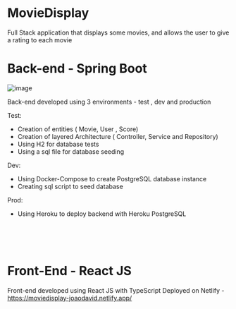# MovieDisplay


Full Stack application that displays some movies, and allows the user to give a rating to each movie

<h1>Back-end - Spring Boot</h1>

![image](https://user-images.githubusercontent.com/49655819/158075163-332419aa-d41f-4935-bc51-55176bf1aa1e.png)

Back-end developed using 3 environments - test , dev and production

Test:

<ul>
  <li> Creation of entities ( Movie, User , Score)</li>
  <li> Creation of layered Architecture ( Controller, Service and Repository)</li>
  <li> Using H2 for database tests </li>
  <li> Using a sql file for database seeding</li>
</ul>

Dev:

<ul>
  <li> Using Docker-Compose to create PostgreSQL database instance</li>
  <li> Creating sql script to seed database</li>
</ul>

Prod:

<ul>
  <li>Using Heroku to deploy backend with Heroku PostgreSQL </li>
</ul>



<br>
<br>
<br>


<h1>Front-End - React JS</h1>

Front-end developed using React JS with TypeScript
Deployed on Netlify - https://moviedisplay-joaodavid.netlify.app/
